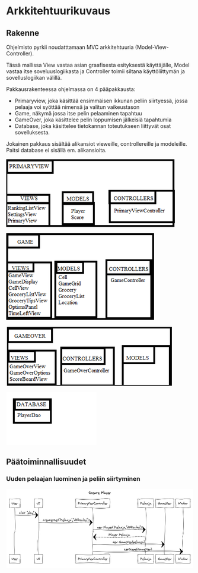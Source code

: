 # Arkkitehtuurikuvaus

## Rakenne
Ohjelmisto pyrkii noudatttamaan MVC arkkitehtuuria (Model-View-Controller). 

Tässä mallissa View vastaa asian graafisesta esityksestä käyttäjälle, Model vastaa itse soveluuslogiikasta ja Controller toimii siltana käyttöliittymän ja sovelluslogiikan välillä.



Pakkausrakenteessa ohjelmassa on 4 pääpakkausta:
* Primaryview, joka käsittää ensimmäisen ikkunan peliin siirtyessä, jossa pelaaja voi syöttää nimensä ja valitun vaikeustason
* Game, näkymä jossa itse pelin pelaaminen tapahtuu
* GameOver, joka käsittelee pelin loppumisen jälkeisiä tapahtumia
* Database, joka käsittelee tietokannan toteutukseen liittyvät osat sovelluksesta.

Jokainen pakkaus sisältää alikansiot vieweille, controllereille ja modeleille. Paitsi database ei sisällä em. alikansioita.

![primaryview pakkauskaavio](https://github.com/MiikaProject/ot-harjoitustyo/blob/master/GroceryGame/dokumentointi/kuvat/primariviewpakkauskaavio.png)

![gameview pakkauskaavio](https://github.com/MiikaProject/ot-harjoitustyo/blob/master/GroceryGame/dokumentointi/kuvat/gamepakkauskaavio.png)

![gameoverview pakkauskaavio](https://github.com/MiikaProject/ot-harjoitustyo/blob/master/GroceryGame/dokumentointi/kuvat/gameoverpakkausrakenne.png)

![database pakkauskaavio](https://github.com/MiikaProject/ot-harjoitustyo/blob/master/GroceryGame/dokumentointi/kuvat/databasepakkauskaavio.png)


## Päätoiminnallisuudet

### Uuden pelaajan luominen ja peliin siirtyminen
![kuva pelaajan luomisesta](https://github.com/MiikaProject/ot-harjoitustyo/blob/master/GroceryGame/dokumentointi/kuvat/sekvenssikaavio.png)

